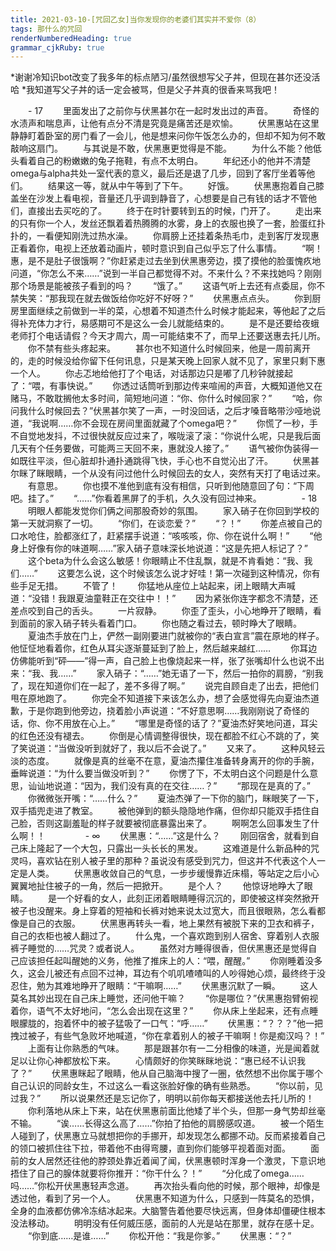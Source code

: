 ```yaml
---
title: 2021-03-10-[咒回乙女]当你发现你的老婆们其实并不爱你（8）
tags: 那什么的咒回
renderNumberedHeading: true
grammar_cjkRuby: true
---
```

*谢谢冷知识bot改变了我多年的标点陋习/虽然很想写父子丼，但现在甚尔还没活哈
*我知道写父子丼的话一定会被骂，但是父子丼真的很香来骂我吧！

　　- 17
　　里面发出了之前你与伏黑甚尔在一起时发出过的声音。
　　奇怪的水渍声和喘息声，让他有点分不清是究竟是痛苦还是欢愉。
　　伏黑惠站在这里静静盯着卧室的房门看了一会儿，他是想来问你午饭怎么办的，但却不知为何不敢敲响这扇门。
　　与其说是不敢，伏黑惠更觉得是不能。
　　为什么不能？他低头看着自己的粉嫩嫩的兔子拖鞋，有点不太明白。
　　年纪还小的他并不清楚omega与alpha共处一室代表的意义，最后还是退了几步，回到了客厅坐着等他们。
　　结果这一等，就从中午等到了下午。
　　好饿。
　　伏黑惠抱着自己膝盖坐在沙发上看电视，音量还几乎调到静音了，心想要是自己有钱的话才不管他们，直接出去买吃的了。
　　终于在时针要转到五的时候，门开了。
　　走出来的只有你一个人，发丝还飘着着热腾腾的水雾，身上的衣服也换了一套，脸蛋红扑扑的，一看便知刚洗过热水澡。
　　你肩膀上还挂着条热毛巾，走到客厅发现惠正看着你，电视上还放着动画片，顿时意识到自己似乎忘了什么事情。
　　“啊！惠，是不是肚子很饿啊？”你赶紧走过去坐到伏黑惠旁边，摸了摸他的脸蛋愧疚地问道，“你怎么不来……”说到一半自己都觉得不对。不来什么？不来找她吗？刚刚那个场景是能被孩子看到的吗？
　　“饿了。”
　　这语气听上去还有点委屈，你不禁失笑：“那我现在就去做饭给你吃好不好呀？”
　　伏黑惠点点头。
　　你到厨房里面继续之前做到一半的菜，心想着不知道杰什么时候才能起来，等他起了之后得补充体力才行，易感期可不是这么一会儿就能结束的。
　　是不是还要给夜蛾老师打个电话请假？今天才周六，周一可能结束不了，而早上还要送惠去托儿所。
　　你不禁有些头疼起来。
　　甚尔也不知道什么时候回来，他是一周前离开的，走的时候没给你留下任何讯息，只是某天晚上回家人就不见了，家里只剩下惠一个人。
　　你忐忑地给他打了个电话，对话那边只是嘟了几秒钟就接起了：“喂，有事快说。”
　　你透过话筒听到那边传来喧闹的声音，大概知道他又在赌马，不敢耽搁他太多时间，简短地问道：“你、你什么时候回家？”
　　“哈，你问我什么时候回去？”伏黑甚尔笑了一声，一时没回话，之后才嗓音略带沙哑地说道，“我说啊……你不会现在房间里面就藏了个omega吧？”
　　你慌了一秒，手不自觉地发抖，不过很快就反应过来了，喉咙滚了滚：“你说什么呢，只是我后面几天有个任务要做，可能两三天回不来，惠就没人接了。”
　　语气被你伪装得一如既往平淡，但心脏却扑通扑通跳得飞快，手心也不自觉沁出了汗。
　　伏黑甚尔眯了眯眼睛，一个从没有问过他什么时候回去的女人，突然有天打了电话过来。
　　有意思。
　　你也摸不准他到底有没有相信，只听到他随意回了句：“下周吧。挂了。”
　　“……”你看着黑屏了的手机，久久没有回过神来。
　　
　　- 18
　　明眼人都能发觉你们俩之间那股奇妙的氛围。
　　家入硝子在你回到学校的第一天就洞察了一切。
　　“你们，在谈恋爱？”
　　“？！”
　　你差点被自己的口水呛住，脸都涨红了，赶紧摆手说道：“咳咳咳，你、你在说什么啊！”
　　“他身上好像有你的味道啊……”家入硝子意味深长地说道：“这是先把人标记了？”
　　这个beta为什么会这么敏感！你眼睛止不住乱飘，就是不肯看她：“我、我们……”
　　这要怎么说，这个时候该怎么说才好哇！第一次碰到这种情况，你有些手足无措。
　　不管了！
　　你猛地从座位上站起来，闭上眼睛大声喊道：“没错！我跟夏油童鞋正在交往中！！”
　　因为紧张你连字都念不清楚，还差点咬到自己的舌头。
　　一片寂静。
　　你歪了歪头，小心地睁开了眼睛，看到面前的家入硝子转头看着门口。
　　你也随之看过去，顿时睁大了眼睛。
　　夏油杰手放在门上，俨然一副刚要进门就被你的“表白宣言”震在原地的样子。他怔怔地看着你，红色从耳尖逐渐蔓延到了脸上，然后越来越红……
　　你耳边仿佛能听到“砰——”得一声，自己脸上也像烧起来一样，张了张嘴却什么也说不出来：“我、我……”
　　家入硝子：“……”她无语了一下，然后一拍你的肩膀，“别我了，现在知道你们在一起了，差不多得了啊。”
　　说完自顾自走了出去，把他们甩在原地跑了。
　　你完全不知道接下来该怎么办，想了会感觉得先向夏油杰道歉，于是你跑到他旁边，挠着脸小声说道：“不好意思啊……我刚刚说了奇怪的话，你、你不用放在心上。”
　　“哪里是奇怪的话了？”夏油杰好笑地问道，耳尖的红色还没有褪去。
　　你倒是心情调整得很快，现在都脸不红心不跳的了，笑了笑说道：“当做没听到就好了，我以后不会说了。”
　　又来了。
　　这种风轻云淡的态度。
　　就像是真的丝毫不在意，夏油杰攥住准备转身离开的你的手腕，垂眸说道：“为什么要当做没听到？”
　　你愣了下，不太明白这个问题是什么意思，讪讪地说道：“因为，我们没有真的在交往……？”
　　“那现在是真的了。”
　　你微微张开嘴：“……什么？”
　　夏油杰弹了一下你的脑门，眯眼笑了一下，双手插兜走进了教室。
　　被他弹到的额头隐隐地作痛，但你却只能双手捂住自己脸，否则这副羞耻的样子就要被彻底暴露出来了。
　　啊啊怎么回事发生了什么啊！！
　　
　　- ∞
　　伏黑惠：“……”这是什么？
　　刚回宿舍，就看到自己床上隆起了一个大包，只露出一头长长的黑发。
　　这难道是什么新品种的咒灵吗，喜欢钻在别人被子里的那种？虽说没有感受到咒力，但这并不代表这个人一定是人类。
　　伏黑惠收敛自己的气息，一步步缓慢靠近床榻，等站定之后小心翼翼地扯住被子的一角，然后一把掀开。
　　是个人？
　　他惊讶地睁大了眼睛。
　　是一个好看的女人，此刻正闭着眼睛睡得沉沉的，即使被这样突然掀开被子也没醒来。身上穿着的短袖和长裤对她来说太过宽大，而且很眼熟，怎么看都像是自己的衣服。
　　伏黑惠再转头一看，地上果然有被脱下来的卫衣和裤子，自己的衣柜也被人翻过了。
　　什么鬼，一个喜欢跑到别人宿舍、穿着别人衣服裤子睡觉的……咒灵？或者说人。
　　虽然对方睡得很香，但伏黑惠还是觉得自己应该担任起叫醒她的义务，他推了推床上的人：“喂，醒醒。”
　　你刚睡着没多久，这会儿被还有点回不过神，耳边有个叽叽喳喳叫的人吵得她心烦，最终终于没忍住，勉为其难地睁开了眼睛：“干嘛啊……”
　　伏黑惠沉默了一瞬。
　　这人莫名其妙出现在自己床上睡觉，还问他干嘛？
　　“你是哪位？”伏黑惠抱臂俯视着你，语气不太好地问，“怎么会出现在这里？”
　　你从床上坐起来，还有点睡眼朦胧的，抱着怀中的被子猛吸了一口气：“呼……”
　　伏黑惠：“？？？”他一把拽过被子，有些气急败坏地喊道，“你在拿着别人的被子干嘛啊！你是痴汉吗？！”
　　上面有让你熟悉的气味。
　　那是跟甚尔有一二分相像的味道，光是闻着就足以让你心神都放松下来。
　　心情颇好的你笑眯眯地说：“惠已经不认识我了？”
　　伏黑惠眯起了眼睛，他从自己脑海中搜了一圈，依然想不出你属于哪个自己认识的同龄女生，不过这么一看这张脸好像的确有些熟悉。
　　“你以前，见过我？”
　　所以说果然还是忘记你了，明明以前你每天都接送他去托儿所的！
　　你利落地从床上下来，站在伏黑惠前面比他矮了半个头，但那一身气势却丝毫不输。
　　“诶……长得这么高了……”你拍了拍他的肩膀感叹道。
　　被一个陌生人碰到了，伏黑惠立马就想把你的手挪开，却发现怎么都挪不动。反而紧接着自己的领口被抓住往下拉，带着他不由得弯腰，直到你们能够平视着面对面。
　　面前的女人居然还往他的脖颈处靠近着闻了闻，伏黑惠顿时浑身一个激灵，下意识地捂住了自己的腺体就要将你推开：“你干什么？！”
　　“分化成了omega……吗……”你松开伏黑惠轻声念道。
　　再次抬头看向他的时候，那个眼神，却像是透过他，看到了另一个人。
　　伏黑惠不知道为什么，只感到一阵莫名的恐惧，全身的血液都仿佛冷冻结冰起来。大脑警告着他要尽快远离，但身体却僵硬住根本没法移动。
　　明明没有任何威压感，面前的人光是站在那里，就存在感十足。
　　“你到底……是谁……”
　　你松开他：“我是你爹。”
　　伏黑惠：“？”